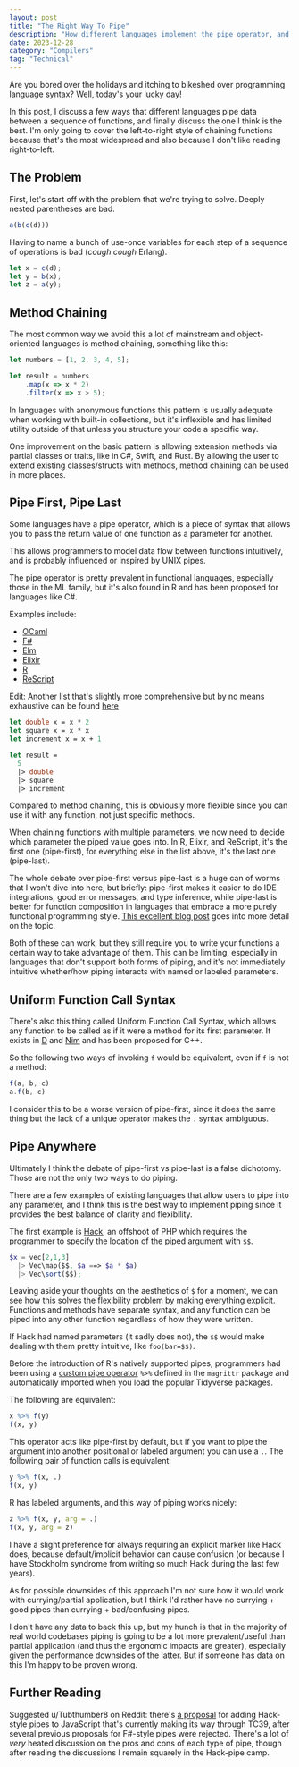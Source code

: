```yaml
---
layout: post
title: "The Right Way To Pipe"
description: "How different languages implement the pipe operator, and what I think is the best way"
date: 2023-12-28
category: "Compilers"
tag: "Technical"
---
```


Are you bored over the holidays and itching to bikeshed over programming language syntax? Well, today's your lucky day!

In this post, I discuss a few ways that different languages pipe data between a sequence of functions, and finally discuss the one I think is the best. I'm only going to cover the left-to-right style of chaining functions because that's the most widespread and also because I don't like reading right-to-left.

## The Problem

First, let's start off with the problem that we're trying to solve. Deeply nested parentheses are bad. 

```javascript
a(b(c(d)))
```

Having to name a bunch of use-once variables for each step of a sequence of operations is bad (*cough cough* Erlang). 

```javascript
let x = c(d);
let y = b(x);
let z = a(y);
```

## Method Chaining

The most common way we avoid this a lot of mainstream and object-oriented languages is method chaining, something like this:

```javascript
let numbers = [1, 2, 3, 4, 5];

let result = numbers
    .map(x => x * 2)
    .filter(x => x > 5);
```

In languages with anonymous functions this pattern is usually adequate when working with built-in collections, but it's inflexible and has limited utility outside of that unless you structure your code a specific way.

One improvement on the basic pattern is allowing extension methods via partial classes or traits, like in C#, Swift, and Rust. By allowing the user to extend existing classes/structs with methods, method chaining can be used in more places.

## Pipe First, Pipe Last

Some languages have a pipe operator, which is a piece of syntax that allows you to pass the return value of one function as a parameter for another.

This allows programmers to model data flow between functions intuitively, and is probably influenced or inspired by UNIX pipes.

The pipe operator is pretty prevalent in functional languages, especially those in the ML family, but it's also found in R and has been proposed for languages like C#.

Examples include:
- [OCaml](https://cs3110.github.io/textbook/chapters/hop/pipelining.html)
- [F#](https://learn.microsoft.com/en-us/dotnet/fsharp/language-reference/functions/#pipelines)
- [Elm](https://harfangk.github.io/2018/01/27/elm-function-operators.html)
- [Elixir](https://elixirschool.com/en/lessons/basics/pipe_operator)
- [R](https://www.r-bloggers.com/2021/05/the-new-r-pipe/)
- [ReScript](https://rescript-lang.org/docs/manual/latest/pipe)

Edit: Another list that's slightly more comprehensive but by no means exhaustive can be found [here](https://github.com/tc39/proposal-smart-pipelines/blob/master/relations.md)

```fsharp
let double x = x * 2
let square x = x * x
let increment x = x + 1

let result =
  5
  |> double
  |> square
  |> increment
```

Compared to method chaining, this is obviously more flexible since you can use it with any function, not just specific methods.

When chaining functions with multiple parameters, we now need to decide which parameter the piped value goes into. In R, Elixir, and ReScript, it's the first one (pipe-first), for everything else in the list above, it's the last one (pipe-last).

The whole debate over pipe-first versus pipe-last is a huge can of worms that I won't dive into here, but briefly: pipe-first makes it easier to do IDE integrations, good error messages, and type inference, while pipe-last is better for function composition in languages that embrace a more purely functional programming style. [This excellent blog post](https://www.javierchavarri.com/data-first-and-data-last-a-comparison/) goes into more detail on the topic. 

Both of these can work, but they still require you to write your functions a certain way to take advantage of them. This can be limiting, especially in languages that don't support both forms of piping, and it's not immediately intuitive whether/how piping interacts with named or labeled parameters.

## Uniform Function Call Syntax

There's also this thing called Uniform Function Call Syntax, which allows any function to be called as if it were a method for its first parameter. It exists in [D](https://tour.dlang.org/tour/en/gems/uniform-function-call-syntax-ufcs) and [Nim](https://nim-by-example.github.io/oop/) and has been proposed for C++.

So the following two ways of invoking `f` would be equivalent, even if `f` is not a method:

```javascript
f(a, b, c)
a.f(b, c)
```

I consider this to be a worse version of pipe-first, since it does the same thing but the lack of a unique operator makes the `.` syntax ambiguous.

## Pipe Anywhere

Ultimately I think the debate of pipe-first vs pipe-last is a false dichotomy. Those are not the only two ways to do piping. 

There are a few examples of existing languages that allow users to pipe into any parameter, and I think this is the best way to implement piping since it provides the best balance of clarity and flexibility.

The first example is [Hack](https://docs.hhvm.com/hack/expressions-and-operators/pipe), an offshoot of PHP which requires the programmer to specify the location of the piped argument with `$$`.

```php
$x = vec[2,1,3]
  |> Vec\map($$, $a ==> $a * $a)
  |> Vec\sort($$);
```

Leaving aside your thoughts on the aesthetics of `$` for a moment, we can see how this solves the flexibility problem by making everything explicit. Functions and methods have separate syntax, and any function can be piped into any other function regardless of how they were written.

If Hack had named parameters (it sadly does not), the `$$` would make dealing with them pretty intuitive, like `foo(bar=$$)`.

Before the introduction of R's natively supported pipes, programmers had been using a [custom pipe operator](https://magrittr.tidyverse.org/reference/pipe.html) `%>%` defined in the `magrittr` package and automatically imported when you load the popular Tidyverse packages. 

The following are equivalent:
```r
x %>% f(y)
f(x, y)
```

This operator acts like pipe-first by default, but if you want to pipe the argument into another positional or labeled argument you can use a `.`. The following pair of function calls is equivalent:

```r
y %>% f(x, .)
f(x, y)
```

R has labeled arguments, and this way of piping works nicely:

```r
z %>% f(x, y, arg = .)
f(x, y, arg = z)
```

I have a slight preference for always requiring an explicit marker like Hack does, because default/implicit behavior can cause confusion (or because I have Stockholm syndrome from writing so much Hack during the last few years).

As for possible downsides of this approach I'm not sure how it would work with currying/partial application, but I think I'd rather have no currying + good pipes than currying + bad/confusing pipes. 

I don't have any data to back this up, but my hunch is that in the majority of real world codebases piping is going to be a lot more prevalent/useful than partial application (and thus the ergonomic impacts are greater), especially given the performance downsides of the latter. But if someone has data on this I'm happy to be proven wrong.

## Further Reading

Suggested u/Tubthumber8 on Reddit: there's [a proposal](https://github.com/tc39/proposal-pipeline-operator) for adding Hack-style pipes to JavaScript that's currently making its way through TC39, after several previous proposals for F#-style pipes were rejected. There's a lot of *very* heated discussion on the pros and cons of each type of pipe, though after reading the discussions I remain squarely in the Hack-pipe camp.
